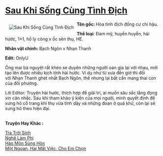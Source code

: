 <a href="https://utruyen.com/sau-khi-song-cung-tinh-dich/18711/" title="Sau Khi Sống Cùng Tình Địch"><h1>Sau Khi Sống Cùng Tình Địch</h1></a><div style="display:table"><img align="right" style="float: left; padding: 10px;" src="https://utruyen.com/images/story/200x260/sau-khi-song-cung-tinh-dich.jpg" alt="Sau Khi Sống Cùng Tình Địch"><b>Tên gốc: </b>Hòa tình địch đồng cư chi hậu.<p></p><b>Thể loại</b>: Đam mỹ, huyền huyễn, hài hước, 1×1, hồ ly công x ốc sên thụ, HE.<p></p><b>Nhân vật chính:</b> Bạch Ngôn x Nhạn Thanh<p></p><b>Edit:</b> OnlyU<p></p>Ông mai bà nguyệt rất khéo se duyên những người oan gia lại với nhau, mới tạo lên được nhiều kịch tính hài hước. Ví dụ như từ xưa đến giờ thì đối với Nhạn Thanh ghét nhất Bạch Ngôn, thế nhưng lại bất cẩn mang thai con của đối phương.<p></p>Lời Editor: Truyện hài hước, thích hợp để giải trí, ai muốn sâu sắc lắng đọng xin cân nhắc. Sau khi tham khảo ý kiến của mọi người, mình quyết định để xưng hô cổ trang khi thụ vừa tỉnh dậy và những đoạn ở quá khứ, còn lại sẽ xưng hô theo hiện đại.</div><p><br><b>Truyện Hay Khác :</b></p><a href="https://utruyen.com/tra-troi-sinh/18719/" alt="Tra Trời Sinh">Tra Trời Sinh</a><br/><a href="https://github.com/quanluxury/truyenhot/tree/master/truyenhay/916/" alt="Nghề Làm Phi">Nghề Làm Phi</a><br/><a href="https://github.com/quanluxury/ngontinh_sac/tree/master/truyenhay/20143/" alt="Hào Môn Sủng Hôn">Hào Môn Sủng Hôn</a><br/><a href="https://github.com/quanluxury/truyenhot/tree/master/truyenhay/13613/" alt="Một Ngoan, Hai Mất Việc, Cho Em Chọn">Một Ngoan, Hai Mất Việc, Cho Em Chọn</a><br/>